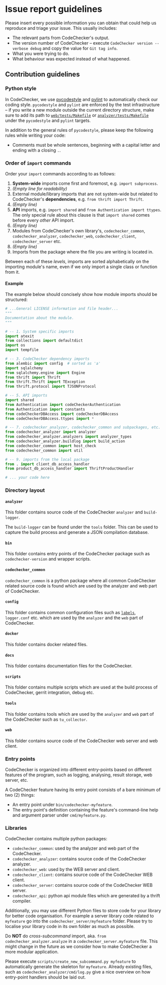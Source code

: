 # Issue report guidelines

Please insert every possible information you can obtain that could help us
reproduce and triage your issue. This usually includes:

* The relevant parts from CodeChecker's output.
* The version number of CodeChecker &ndash; execute
   `CodeChecker version --verbose debug` and copy the value for `Git tag info`.
* What you were trying to do.
* What behaviour was expected instead of what happened.

## Contribution guidelines

### Python style

In CodeChecker, we use [pycodestyle](https://pypi.python.org/pypi/pycodestyle/)
and [pylint](https://www.pylint.org/) to automatically check our coding style.
`pycodestyle` and `pylint` are enforced by the test infrastructure &ndash;
if you write a new module outside the current directory structure, make sure to
add its path to [`web/tests/Makefile`](`web/tests/Makefile`) or
[`analyzer/tests/Makefile`](analyzer/tests/Makefile) under the `pycodestyle`
and `pylint` targets.

In addition to the general rules of `pycodestyle`, please keep the following
rules while writing your code:

* Comments must be whole sentences, beginning with a capital letter and
    ending with a closing `.`.

### Order of `import` commands

Order your `import` commands according to as follows:

  1. **System-wide** imports come first and foremost, e.g.
    `import subprocess`.
  2. _(Empty line for readability)_
  3. External module/library imports that are not system-wide but related to
     CodeChecker's **dependencies**, e.g. `from thrift import Thrift`.
  4. _(Empty line)_
  5. **API** imports, e.g. `import shared` and `from Authentication import
     ttypes`. The only special rule about this clause is that `import shared`
     comes before every _other_ API import.
  6. _(Empty line)_
  7. Modules from CodeChecker's own library's, `codechecker_common`,
  `codechecker_analyzer`, `codechecker_web`, `codechecker_client`,
  `codechecker_server` etc.
  8. _(Empty line)_
  9. Imports from the package where the file you are writing is located in.

Between each of these _levels_, imports are sorted alphabetically on the
importing module's name, even if we only import a single class or function from
it.

#### Example

The example below should concisely show how module imports should be
structured:

```py
# ...General LICENSE information and file header...
"""
Documentation about the module.
"""

# -- 1. System specific imports
import atexit
from collections import defaultdict
import os
import tempfile

# -- 3. CodeChecker dependency imports
from alembic import config  # sorted as 'a'
import sqlalchemy
from sqlalchemy.engine import Engine
from thrift import Thrift
from thrift.Thrift import TException
from thrift.protocol import TJSONProtocol

# -- 5. API imports
import shared
from Authentication import codeCheckerAuthentication
from Authentication import constants
from codeCheckerDBAccess import codeCheckerDBAccess
from codeCheckerDBAccess.ttypes import *

# -- 7. codechecker_analyzer, codechecker_common and subpackages, etc.
from codechecker_analyzer import analyzer
from codechecker_analyzer.analyzers import analyzer_types
from codechecker_analyzer.buildlog import build_action
from codechecker_common import host_check
from codechecker_common import util

# -- 9. imports from the local package
from . import client_db_access_handler
from product_db_access_handler import ThriftProductHandler

# ... your code here
```

### Directory layout

#### `analyzer`

This folder contains source code of the CodeChecker `analyzer` and
`build-logger`.

The `build-logger` can be found under the `tools` folder. This can be used to
capture the build process and generate a JSON compilation database.

#### `bin`

This folder contains entry points of the CodeChecker package such as
`codechecker-version` and wrapper scripts.

#### `codechecker_common`

`codechecker_common` is a python package where all common CodeChecker related
source code is found which are used by the analyzer and web part of
CodeChecker.

#### `config`

This folder contains common configuration files such as
[`labels`](config/label), `logger.conf` etc. which are used by the
`analyzer` and the `web` part of CodeChecker.

#### `docker`

This folder contains docker related files.

#### `docs`

This folder contains documentation files for the CodeChecker.

#### `scripts`

This folder contains multiple scripts which are used at the build process of
CodeChecker, gerrit integration, debug etc.

#### `tools`

This folder contains tools which are used by the `analyzer` and `web` part
of the CodeChecker such as `tu_collector`.

#### `web`

This folder contains source code of the CodeChecker web server and web client.

### Entry points

CodeChecker is organized into different entry-points based on different
features of the program, such as logging, analysing, result storage, web
server, etc.

A CodeChecker feature having its entry point consists of a bare minimum of
two (2) things:

* An entry point under `bin/codechecker-myfeature`.
* The entry point's definition containing the feature's command-line help and
   argument parser under `cmd/myfeature.py`.

### Libraries

CodeChecker contains multiple python packages:

* `codechecker_common`: used by the analyzer and web part of the CodeChecker.
* `codechecker_analyzer`: contains source code of the CodeChecker analyzer.
* `codechecker_web`: used by the WEB server and client.
* `codechecker_client`: contains source code of the CodeChecker WEB client.
* `codechecker_server`: contains source code of the CodeChecker WEB server.
* `codechecker_api`: python api module files which are generated by a thrift
   compiler.

Additionally, you may use different Python files to store code for your library
for better code organisation. For example a server library code related to
`myfeature` go into the `codechecker_server/myfeature` folder. Please try to
localise your library code in its own folder as much as possible.

Do **NOT** do _cross-subcommand_ import, aka.
`from codechecker_analyzer.analyze` in a `codechecker_server.myfeature` file.
This might change in the future as we consider how to make CodeChecker a more
modular application.

Please execute `scripts/create_new_subcommand.py myfeature` to automatically
generate the skeleton for `myfeature`. Already existing files, such as
`codechecker_analyzer/cmd/log.py` give a nice overview on how entry-point
handlers should be laid out.
